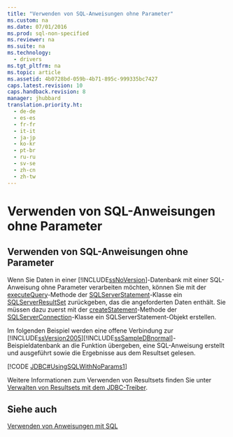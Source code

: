 ```yaml
---
title: "Verwenden von SQL-Anweisungen ohne Parameter"
ms.custom: na
ms.date: 07/01/2016
ms.prod: sql-non-specified
ms.reviewer: na
ms.suite: na
ms.technology: 
  - drivers
ms.tgt_pltfrm: na
ms.topic: article
ms.assetid: 4b0728bd-059b-4b71-895c-999335bc7427
caps.latest.revision: 10
caps.handback.revision: 8
manager: jhubbard
translation.priority.ht: 
  - de-de
  - es-es
  - fr-fr
  - it-it
  - ja-jp
  - ko-kr
  - pt-br
  - ru-ru
  - sv-se
  - zh-cn
  - zh-tw
---
```

# Verwenden von SQL-Anweisungen ohne Parameter
    
## Verwenden von SQL\-Anweisungen ohne Parameter  
 Wenn Sie Daten in einer [!INCLUDE[ssNoVersion](../content/includes/ssNoVersion_md.md)]\-Datenbank mit einer SQL\-Anweisung ohne Parameter verarbeiten möchten, können Sie mit der [executeQuery](../content/executeQuery-Method--SQLServerStatement-.md)\-Methode der [SQLServerStatement](../content/SQLServerStatement-Class.md)\-Klasse ein [SQLServerResultSet](../content/SQLServerResultSet-Class.md) zurückgeben, das die angeforderten Daten enthält. Sie müssen dazu zuerst mit der [createStatement](../content/createStatement-Method--SQLServerConnection-.md)\-Methode der [SQLServerConnection](../content/SQLServerConnection-Class.md)\-Klasse ein SQLServerStatement\-Objekt erstellen.  
  
 Im folgenden Beispiel werden eine offene Verbindung zur [!INCLUDE[ssVersion2005](../content/includes/ssVersion2005_md.md)][!INCLUDE[ssSampleDBnormal](../content/includes/ssSampleDBnormal_md.md)]\-Beispieldatenbank an die Funktion übergeben, eine SQL\-Anweisung erstellt und ausgeführt sowie die Ergebnisse aus dem Resultset gelesen.  
  
 [!CODE [JDBC#UsingSQLWithNoParams1](../CodeSnippet/SQLDrivers/jdbc#usingsqlwithnoparams1)]  
  
 Weitere Informationen zum Verwenden von Resultsets finden Sie unter [Verwalten von Resultsets mit dem JDBC-Treiber](../content/Managing-Result-Sets-with-the-JDBC-Driver.md).  
  
## Siehe auch  
 [Verwenden von Anweisungen mit SQL](../content/Using-Statements-with-SQL.md)  
  
  